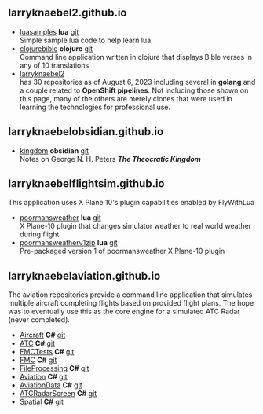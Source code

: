 
## larryknaebel2.github.io

- [luasamples](https://larryknaebel2.github.io/luasamples/) **lua** [git](https://github.com/larryknaebel2/luasamples.git)<br>
  Simple sample lua code to help learn lua
- [clojurebible](https://larryknaebel2.github.io/clojure-bible/) **clojure** [git](https://github.com/larryknaebel2/clojure-bible.git)<br>
  Command line application written in clojure that displays Bible verses in any of 10 translations
- [larryknaebel2](https://github.com/larryknaebel2)<br>
  has 30 repositories as of August 6, 2023 including several in **golang** and a couple related to **OpenShift pipelines**. Not including those shown on this page, many of the others are merely clones that were used in learning the technologies for professional use.

## larryknaebelobsidian.github.io

- [kingdom](https://larryknaebelobsidian.github.io/kingdom/) **obsidian**  [git](https://github.com/larryknaebelobsidian/kingdom.git) <br>
  Notes on George N. H. Peters ***The Theocratic Kingdom***

## larryknaebelflightsim.github.io
This application uses X Plane 10's plugin capabilities enabled by FlyWithLua

- [poormansweather](https://larryknaebelflightsim.github.io/poormansweather/) **lua** [git](https://github.com/larryknaebelflightsim/poormansweather.git)<br>
  X Plane-10 plugin that changes simulator weather to real world weather during flight
- [poormansweatherv1zip](https://larryknaebelflightsim.github.io/poormansweatherv1zip/) **lua** [git](https://github.com/larryknaebelflightsim/poormansweatherv1zip.git)<br>
  Pre-packaged version 1 of poormansweather X Plane-10 plugin

## larryknaebelaviation.github.io
The aviation repositories provide a command line application that simulates multiple aircraft completing
flights based on provided flight plans.  The hope was to eventually use this as the core engine for a simulated
ATC Radar (never completed).

- [Aircraft](https://larryknaebelaviation.github.io/Aircraft) **C#** [git](https://github.com/larryknaebelaviation/Aircraft.git)
- [ATC](https://larryknaebelaviation.github.io/ATC) **C#** [git](https://github.com/larryknaebelaviation/ATC.git)
- [FMCTests](http://larryknaebelaviation.github.io/FMCTests) **C#** [git](https://github.com/larryknaebelaviation/FMCTests.git)
- [FMC](http://larryknaebelaviation.github.io/FMC) **C#** [git](https://github.com/larryknaebelaviation/FMC.git)
- [FileProcessing](http://larryknaebelaviation.github.io/FileProcessing) **C#** [git](https://github.com/larryknaebelaviation/FileProcessing.git)
- [Aviation](http://larryknaebelaviation.github.io/Aviation) **C#** [git](https://github.com/larryknaebelaviation/Aviation.git)
- [AviationData](http://larryknaebelaviation.github.io/AviationData) **C#** [git](https://github.com/larryknaebelaviation/AviationData.git)
- [ATCRadarScreen](http://larryknaebelaviation.github.io/ATCRadarScreen) **C#** [git](https://github.com/larryknaebelaviation/ATCRadarScreen.git)
- [Spatial](http://larryknaebelaviation.github.io/Spatial) **C#** [git](https://github.com/larryknaebelaviation/Spatial.git)
  


